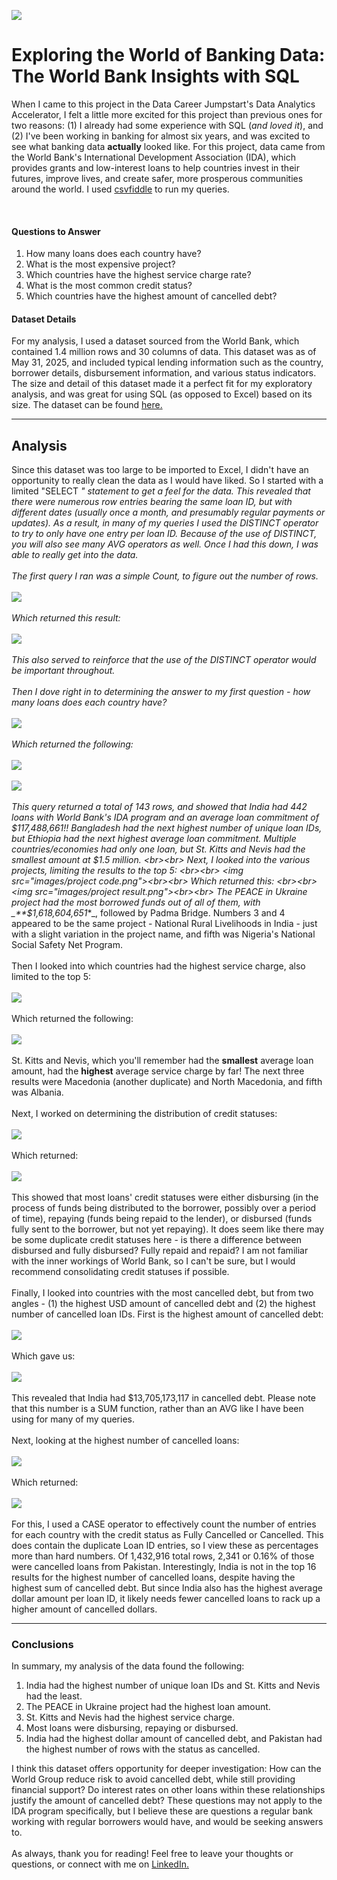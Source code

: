 [<img src="images/Blue Modern Minimalist Simple Article LinkedIn Sponsored Contentsql .png"/>](https://www.linkedin.com/pulse/exploring-world-banking-data-bank-insights-sql-megan-easton-qe2re/)
# Exploring the World of Banking Data: The World Bank Insights with SQL


When I came to this project in the Data Career Jumpstart's Data Analytics Accelerator, I felt a little more excited for this project than previous ones for two reasons: (1) I already had some experience with SQL (_and loved it_), and (2) I've been working in banking for almost six years, and was excited to see what banking data **actually** looked like. For this project, data came from the World Bank's International Development Association (IDA), which provides grants and low-interest loans to help countries invest in their futures, improve lives, and create safer, more prosperous communities around the world. I used [csvfiddle](https://csvfiddle.io) to run my queries.

<br>


#### Questions to Answer
1. How many loans does each country have?
2. What is the most expensive project?
3. Which countries have the highest service charge rate?
4. What is the most common credit status?
5. Which countries have the highest amount of cancelled debt?

#### Dataset Details
For my analysis, I used a dataset sourced from the World Bank, which contained 1.4 million rows and 30 columns of data. This dataset was as of May 31, 2025, and included typical lending information such as the country, borrower details, disbursement information, and various status indicators. The size and detail of this dataset made it a perfect fit for my exploratory analysis, and was great for using SQL (as opposed to Excel) based on its size. The dataset can be found [here.](https://financesone.worldbank.org/ida-statement-of-credits-grants-and-guarantees-historical-data/DS00976)

---

## Analysis
Since this dataset was too large to be imported to Excel, I didn't have an opportunity to really clean the data as I would have liked. So I started with a limited "SELECT *" statement to get a feel for the data. This revealed that there were numerous row entries bearing the same loan ID, but with different dates (usually once a month, and presumably regular payments or updates). As a result, in many of my queries I used the DISTINCT operator to try to only have one entry per loan ID. Because of the use of DISTINCT, you will also see many AVG operators as well. Once I had this down, I was able to really get into the data.
<br><br>
The first query I ran was a simple Count, to figure out the number of rows. <br><br>
<img src="images/Big Count Cod.png"/> <br><br>
Which returned this result:
<br><br>
<img src="images/Big Count Result.png">
<br><br>
This also served to reinforce that the use of the DISTINCT operator would be important throughout.
<br><br>
Then I dove right in to determining the answer to my first question - how many loans does each country have? <br><br>
<img src="images/loans by country & commitment code.png"> <br><br>
Which returned the following: <br><br>
<img src="images/loans by country & commitment result.png"> <br><br>
<img src="images/loans by country bottom.png"> <br><br>
This query returned a total of 143 rows, and showed that India had 442 loans with World Bank's IDA program and an average loan commitment of $117,488,661!! Bangladesh had the next highest number of unique loan IDs, but Ethiopia had the next highest average loan commitment. Multiple countries/economies had only one loan, but St. Kitts and Nevis had the smallest amount at $1.5 million.
<br><br>
Next, I looked into the various projects, limiting the results to the top 5: <br><br>
<img src="images/project code.png"><br><br>
Which returned this: <br><br>
<img src="images/project result.png"><br><br>
The PEACE in Ukraine project had the most borrowed funds out of all of them, with _**$1,618,604,651**_, followed by Padma Bridge. Numbers 3 and 4 appeared to be the same project - National Rural Livelihoods in India - just with a slight variation in the project name, and fifth was Nigeria's National Social Safety Net Program. <br><br>
Then I looked into which countries had the highest service charge, also limited to the top 5: <br><br>
<img src="images/SERVICE CHARGE CODE.png"><br><br>
Which returned the following:<br><br>
<img src="images/service charge result.png"><br><br>
St. Kitts and Nevis, which you'll remember had the **smallest** average loan amount, had the **highest** average service charge by far! The next three results were Macedonia (another duplicate) and North Macedonia, and fifth was Albania.
<br><br>
Next, I worked on determining the distribution of credit statuses:<br><br>
<img src="images/sort by credit status code.png"><br><br>
Which returned:<br><br>
<img src="images/sort by credit status result.png"><br><br>
This showed that most loans' credit statuses were either disbursing (in the process of funds being distributed to the borrower, possibly over a period of time), repaying (funds being repaid to the lender), or disbursed (funds fully sent to the borrower, but not yet repaying). It does seem like there may be some duplicate credit statuses here - is there a difference between disbursed and fully disbursed? Fully repaid and repaid? I am not familiar with the inner workings of World Bank, so I can't be sure, but I would recommend consolidating credit statuses if possible.<br><br>
Finally, I looked into countries with the most cancelled debt, but from two angles - (1) the highest USD amount of cancelled debt and (2) the highest number of cancelled loan IDs. First is the highest amount of cancelled debt:<br><br>
<img src="images/country $ cancelled code.png"><br><br>Which gave us:<br><br>
<img src="images/country $ cancelled result.png"><br><br>
This revealed that India had $13,705,173,117 in cancelled debt. Please note that this number is a SUM function, rather than an AVG like I have been using for many of my queries.<br><br>
Next, looking at the highest number of cancelled loans:<br><br>
<img src="images/country num cancelled code.png"><br><br>
Which returned:<br><br>
<img src="images/country by num cancelled result.png"><br><br>
For this, I used a CASE operator to effectively count the number of entries for each country with the credit status as Fully Cancelled or Cancelled. This does contain the duplicate Loan ID entries, so I view these as percentages more than hard numbers. Of 1,432,916 total rows, 2,341 or 0.16% of those were cancelled loans from Pakistan. Interestingly, India is not in the top 16 results for the highest number of cancelled loans, despite having the highest sum of cancelled debt. But since India also has the highest average dollar amount per loan ID, it likely needs fewer cancelled loans to rack up a higher amount of cancelled dollars. <br>

---

### Conclusions
In summary, my analysis of the data found the following:

1. India had the highest number of unique loan IDs and St. Kitts and Nevis had the least.
2. The PEACE in Ukraine project had the highest loan amount.
3. St. Kitts and Nevis had the highest service charge.
4. Most loans were disbursing, repaying or disbursed.
5. India had the highest dollar amount of cancelled debt, and Pakistan had the highest number of rows with the status as cancelled.

I think this dataset offers opportunity for deeper investigation: How can the World Group reduce risk to avoid cancelled debt, while still providing financial support? Do interest rates on other loans within these relationships justify the amount of cancelled debt? These questions may not apply to the IDA program specifically, but I believe these are questions a regular bank working with regular borrowers would have, and would be seeking answers to.
<br><br>
As always, thank you for reading! Feel free to leave your thoughts or questions, or connect with me on [LinkedIn.](https://www.linkedin.com/in/megan-easton2/)

